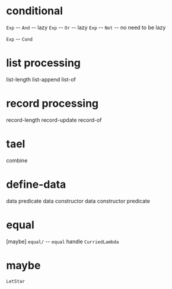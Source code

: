 # conditional

`Exp` -- `And` -- lazy
`Exp` -- `Or` -- lazy
`Exp` -- `Not` -- no need to be lazy

`Exp` -- `Cond`

# list processing

list-length
list-append
list-of

# record processing

record-length
record-update
record-of

# tael

combine

# define-data

data predicate
data constructor
data constructor predicate

# equal

[maybe] `equal/` -- `equal` handle `CurriedLambda`

# maybe

`LetStar`
